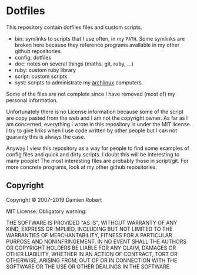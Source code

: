 # Dotfiles

This repository contain dotfiles files and custom scripts.

- bin: symlinks to scripts that I use often, in my `PATH`. Some symlinks
  are broken here because they reference programs available in my other
  github repositories.
- config: dotfiles
- doc: notes on several things (maths, git, ruby, ...)
- ruby: custom ruby library
- script: custom scripts
- syst: scripts to administrate my [archlinux](https://www.archlinux.org/)
  computers.

Some of the files are not complete since I have removed (most of) my
personal information.

Unfortunately there is no License information because some of the script
are copy pasted from the web and I am not the copyright owner. As far as I
am concerned, everything I wrote in this repository is under the MIT
license. I try to give links when I use code written by other people but I
can not guaranty this is always the case.

Anyway I view this repository as a way for people to find some examples of
config files and quick and dirty scripts. I doubt this will be interesting
to many people! The most interesting files are probably those in
script/git. For more concrete programs, look at my other github
repositories.

## Copyright

Copyright © 2007–2019 Damien Robert

MIT License. Obligatory warning:

THE SOFTWARE IS PROVIDED "AS IS", WITHOUT WARRANTY OF ANY KIND,
EXPRESS OR IMPLIED, INCLUDING BUT NOT LIMITED TO THE WARRANTIES OF
MERCHANTABILITY, FITNESS FOR A PARTICULAR PURPOSE AND
NONINFRINGEMENT. IN NO EVENT SHALL THE AUTHORS OR COPYRIGHT HOLDERS BE
LIABLE FOR ANY CLAIM, DAMAGES OR OTHER LIABILITY, WHETHER IN AN ACTION
OF CONTRACT, TORT OR OTHERWISE, ARISING FROM, OUT OF OR IN CONNECTION
WITH THE SOFTWARE OR THE USE OR OTHER DEALINGS IN THE SOFTWARE.
